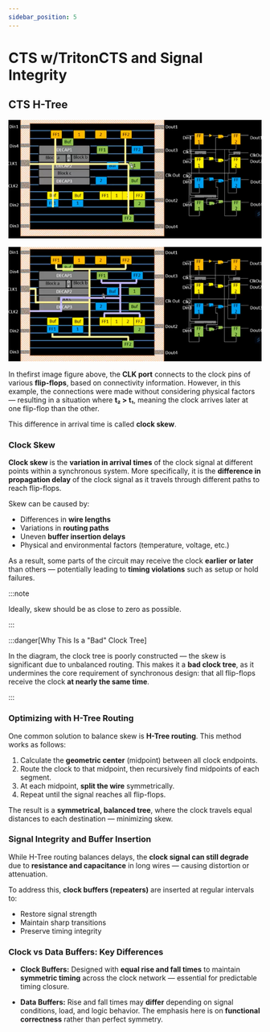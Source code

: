 ```yaml
---
sidebar_position: 5
---
```


# CTS w/TritonCTS and Signal Integrity

## CTS H-Tree

![h-tree cts](./Triton-CTS-Integrity-Images/h-tree.png)

![h-tree cts 2](./Triton-CTS-Integrity-Images/h-tree-2.png)

In thefirst image figure above, the **CLK port** connects to the clock pins of various **flip-flops**, based on connectivity information. However, in this example, the connections were made without considering physical factors — resulting in a situation where **t₂ > t₁**, meaning the clock arrives later at one flip-flop than the other.

This difference in arrival time is called **clock skew**.

### Clock Skew

**Clock skew** is the **variation in arrival times** of the clock signal at different points within a synchronous system. More specifically, it is the **difference in propagation delay** of the clock signal as it travels through different paths to reach flip-flops.

Skew can be caused by:

* Differences in **wire lengths**
* Variations in **routing paths**
* Uneven **buffer insertion delays**
* Physical and environmental factors (temperature, voltage, etc.)

As a result, some parts of the circuit may receive the clock **earlier or later** than others — potentially leading to **timing violations** such as setup or hold failures.

:::note

Ideally, skew should be as close to zero as possible.

:::

:::danger[Why This Is a "Bad" Clock Tree]

In the diagram, the clock tree is poorly constructed — the skew is significant due to unbalanced routing. This makes it a **bad clock tree**, as it undermines the core requirement of synchronous design: that all flip-flops receive the clock **at nearly the same time**.

:::

### Optimizing with H-Tree Routing

One common solution to balance skew is **H-Tree routing**. This method works as follows:

1. Calculate the **geometric center** (midpoint) between all clock endpoints.
2. Route the clock to that midpoint, then recursively find midpoints of each segment.
3. At each midpoint, **split the wire** symmetrically.
4. Repeat until the signal reaches all flip-flops.

The result is a **symmetrical, balanced tree**, where the clock travels equal distances to each destination — minimizing skew.

### Signal Integrity and Buffer Insertion

While H-Tree routing balances delays, the **clock signal can still degrade** due to **resistance and capacitance** in long wires — causing distortion or attenuation.

To address this, **clock buffers (repeaters)** are inserted at regular intervals to:

* Restore signal strength
* Maintain sharp transitions
* Preserve timing integrity

### Clock vs Data Buffers: Key Differences

* **Clock Buffers:**
  Designed with **equal rise and fall times** to maintain **symmetric timing** across the clock network — essential for predictable timing closure.

* **Data Buffers:**
  Rise and fall times may **differ** depending on signal conditions, load, and logic behavior. The emphasis here is on **functional correctness** rather than perfect symmetry.
